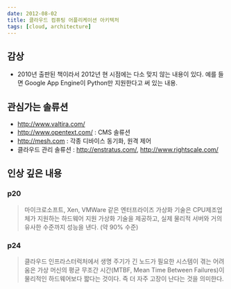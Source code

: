 ```yaml
---
date: 2012-08-02
title: 클라우드 컴퓨팅 어플리케이션 아키텍처
tags: [cloud, architecture]
---
```


## 감상
- 2010년 출판된 책이라서 2012년 현 시점에는 다소 맞지 않는 내용이 있다. 예를 들면 Google App Engine이 Python만 지원한다고 써 있는 내용.

## 관심가는 솔류션
- <http://www.valtira.com/>
- <http://www.opentext.com/> : CMS 솔류션
- <http://mesh.com> : 각종 디바이스 동기화, 원격 제어
- 클라우드 관리 솔류션 : <http://enstratus.com/>, <http://www.rightscale.com/>

## 인상 깊은 내용
### p20
> 마이크로소프트, Xen, VMWare 같은 엔터프라이즈 가상화 기술은 CPU제조업체가 지원하는 하드웨어 지원 가상화 기술을 제공하고, 
실제 물리적 서버와 거의 유사한 수준까지 성능을 낸다. (약 90% 수준)

### p24
> 클라우드 인프라스터럭처에서 생명 주기가 긴 노드가 필요한 시스템이 겪는 어려움은 
가상 머신의 평균 무조간 시간(MTBF, Mean Time Between Failures)이 물리적인 하드웨어보다 짧다는 것이다.
즉 더 자주 고장이 난다는 것을 의미한다.



